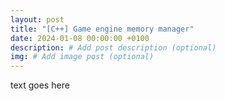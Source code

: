```yaml
---
layout: post
title: "[C++] Game engine memory manager"
date: 2024-01-08 00:00:00 +0100
description: # Add post description (optional)
img: # Add image post (optional)
---
```


text goes here